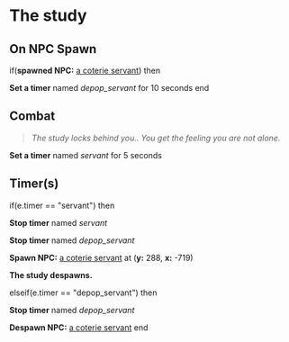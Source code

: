 # The study


## On NPC Spawn

if(**spawned NPC:**  [a coterie servant](/npc/160097)) then


**Set a timer** named *depop_servant* for 10 seconds
end



## Combat

>*The study locks behind you.. You get the feeling you are not alone.*

**Set a timer** named *servant* for 5 seconds


## Timer(s)

if(e.timer == "servant") then


**Stop timer** named *servant*


**Stop timer** named *depop_servant*


**Spawn NPC:**  [a coterie servant](/npc/160097) at (**y:** 288, **x:** -719)


**The study despawns.**

elseif(e.timer == "depop_servant") then


**Stop timer** named *depop_servant*


**Despawn NPC:**  [a coterie servant](/npc/160097)
end
